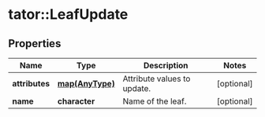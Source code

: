 # tator::LeafUpdate

## Properties
Name | Type | Description | Notes
------------ | ------------- | ------------- | -------------
**attributes** | [**map(AnyType)**](AnyType.md) | Attribute values to update. | [optional] 
**name** | **character** | Name of the leaf. | [optional] 


